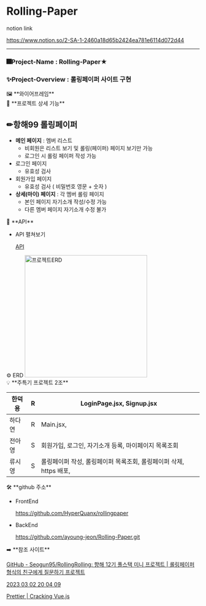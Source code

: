 # Rolling-Paper

notion link

https://www.notion.so/2-SA-1-2460a18d65b2424ea781e6114d072d44

----------------------------------------------------------------



### 🎆**Project-Name : Rolling-Paper★**

### ✨Project-Overview : 롤링페이퍼 사이트 구현


<aside>
🖼️ **와이어프레임**

</aside>


<aside>
📢  **프로젝트 상세 기능**

</aside>

## ✏**항해99 롤링페이퍼**

- **메인 페이지** : 멤버 리스트
    - 비회원은 리스트 보기 및 롤링(페이퍼) 페이지 보기만 가능
    - 로그인 시 롤링 페이퍼 작성 가능
- 로그인 페이지
    - 유효성 검사
- 회원가입 페이지
    - 유효성 검사 ( 비밀번호 영문 + 숫자 )
- **상세(마이) 페이지** : 각 멤버 롤링 페이지
    - 본인 페이지 자기소개 작성/수정 가능
    - 다른 멤버 페이지 자기소개 수정 불가

<aside>
🚪 **API**

</aside>

- API 펼쳐보기
    
    [API](https://www.notion.so/93726aa6bb8c4024b0bbdf3556841864?pvs=21)
    

<aside>
⚙ ERD
<img width="319" alt="프로젝트ERD" src="https://github.com/seeyoungryu/Rolling-Paper/assets/140057709/f60667e4-4194-4af2-9b09-45bdf23fb722">

</aside>



<aside>
💡 **주특기 프로젝트 2조**

</aside>

| 한덕용 | R | LoginPage.jsx, Signup.jsx |
| --- | --- | --- |
| 하다연 | R | Main.jsx,  |
| 전아영 | S | 회원가입, 로그인, 자기소개 등록, 마이페이지 목록조회 |
| 류시영 | S | 롤링페이퍼 작성, 롤링페이퍼 목록조회, 롤링페이퍼 삭제, https 배포,  |

<aside>
🛠 **github 주소**

</aside>

- FrontEnd
    
    https://github.com/HyperQuanx/rollingpaper
    
- BackEnd
    
    https://github.com/ayoung-jeon/Rolling-Paper.git
    

<aside>
➡️ **참조 사이트**

</aside>

[GitHub - Seogun95/RollingRolling: 향해 12기 풀스택 미니 프로젝트 | 롤링페이퍼 형식의 친구에게 질문하기 프로젝트](https://github.com/Seogun95/RollingRolling#technologies--tools-be)

[2023 03 02 20 04 09](https://www.youtube.com/watch?v=Sp30bkW_I4M)

[Prettier | Cracking Vue.js](https://joshua1988.github.io/vue-camp/format/prettier.html#husky%E1%84%85%E1%85%B3%E1%86%AF-%E1%84%89%E1%85%A1%E1%84%8B%E1%85%AD%E1%86%BC%E1%84%92%E1%85%A1%E1%84%8B%E1%85%A7-commit-%E1%84%8C%E1%85%A5%E1%86%AB%E1%84%8B%E1%85%A6-prettier-%E1%84%8C%E1%85%A5%E1%86%AB%E1%84%8E%E1%85%A6-%E1%84%91%E1%85%A1%E1%84%8B%E1%85%B5%E1%86%AF%E1%84%8B%E1%85%A6-%E1%84%8C%E1%85%A5%E1%86%A8%E1%84%8B%E1%85%AD%E1%86%BC%E1%84%92%E1%85%A1%E1%84%80%E1%85%B5)
